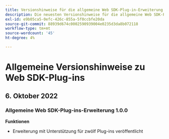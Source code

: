 ```yaml
---
title: Versionshinweise für die allgemeine Web SDK-Plug-in-Erweiterung
description: Die neuesten Versionshinweise für die allgemeine Web SDK-Plugins-Tag-Erweiterung in Adobe Experience Platform.
exl-id: e9b05ca5-0efc-426c-855a-5f0ccbfe20da
source-git-commit: 88939d674c0002590939004e0235d3da8b072118
workflow-type: tm+mt
source-wordcount: '45'
ht-degree: 4%

---
```


# Allgemeine Versionshinweise zu Web SDK-Plug-ins

## 6. Oktober 2022

### Allgemeine Web SDK-Plug-ins-Erweiterung 1.0.0

**Funktionen**

* Erweiterung mit Unterstützung für zwölf Plug-ins veröffentlicht
